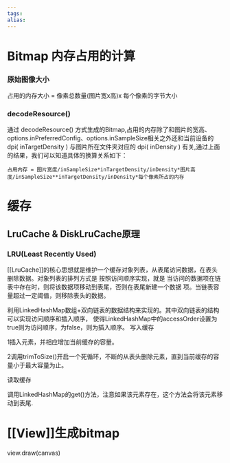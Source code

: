 ```yaml
---
tags: 
alias:
---
```

# Bitmap 内存占用的计算
### 原始图像大小
占用的内存大小 = 像素总数量(图片宽x高)x 每个像素的字节大小
### decodeResource()
通过 decodeResource() 方式生成的Bitmap,占用的内存除了和图片的宽高、options.inPreferredConfig、options.inSampleSize相关之外还和当前设备的 dpi( inTargetDensity ) 与图片所在文件夹对应的 dpi( inDensity ) 有关,通过上面的结果，我们可以知道具体的换算关系如下：

```
占用内存 = 图片宽度/inSampleSize*inTargetDensity/inDensity*图片高度/inSampleSize**inTargetDensity/inDensity*每个像素所占的内存
```

# 缓存
## LruCache & DiskLruCache原理
### LRU(Least Recently Used)

[[LruCache]]的核心思想就是维护一个缓存对象列表，从表尾访问数据，在表头删除数据。对象列表的排列方式是 按照访问顺序实现，就是 当访问的数据项在链表中存在时，则将该数据项移动到表尾，否则在表尾新建一个数据 项。当链表容量超过一定阈值，则移除表头的数据。

利用LinkedHashMap数组+双向链表的数据结构来实现的。其中双向链表的结构可以实现访问顺序和插入顺序， 使得LinkedHashMap中的accessOrder设置为true则为访问顺序，为false，则为插入顺序。
写入缓存

1插入元素，并相应增加当前缓存的容量。

2调用trimToSize()开启一个死循环，不断的从表头删除元素，直到当前缓存的容量小于最大容量为止。

读取缓存

调用LinkedHashMap的get()方法，注意如果该元素存在，这个方法会将该元素移动到表尾.

# [[View]]生成bitmap

view.draw(canvas)



